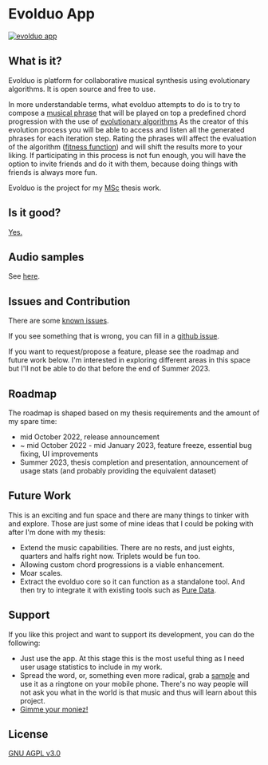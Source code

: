 # Evolduo App

[![evolduo app](https://github.com/kongeor/evolduo-app/actions/workflows/evolduo_app.yml/badge.svg)](https://github.com/kongeor/evolduo-app/actions/workflows/evolduo_app.yml)

## What is it?

Evolduo is platform for collaborative musical synthesis using evolutionary algorithms. It is open source and free to use.

In more understandable terms, what evolduo attempts to do is to try to compose a [musical phrase](https://en.wikipedia.org/wiki/Phrase_(music))
that will be played on top a predefined chord progression with the use of [evolutionary algorithms](https://en.wikipedia.org/wiki/Evolutionary_algorithm)
As the creator of this evolution process you will be able to access and listen all the generated phrases for each iteration
step. Rating the phrases will affect the evaluation of the algorithm ([fitness function](https://en.wikipedia.org/wiki/Fitness_function))
and will shift the results more to your liking. If participating in this process is not fun enough, you will have the
option to invite friends and do it with them, because doing things with friends is always more fun.

Evolduo is the project for my [MSc](https://msc.iee.ihu.gr/) thesis work.

## Is it good?

[Yes.](https://news.ycombinator.com/item?id=3067434)

## Audio samples

See [here](https://evolduo.cons.gr/samples).


## Issues and Contribution

There are some [known issues](https://github.com/kongeor/evolduo-app/blob/main/doc/known_issues.md).

If you see something that is wrong, you can fill in a [github issue](https://github.com/kongeor/evolduo-app/issues).

If you want to request/propose a feature, please see the roadmap and future work below. I'm interested in exploring different areas in
this space but I'll not be able to do that before the end of Summer 2023.



## Roadmap

The roadmap is shaped based on my thesis requirements and the amount of my spare time:

- mid October 2022, release announcement 
- ~ mid October 2022 - mid January 2023, feature freeze, essential bug fixing, UI improvements 
- Summer 2023, thesis completion and presentation, announcement of usage stats (and probably providing the equivalent dataset)


## Future Work

This is an exciting and fun space and there are many things to tinker with and explore. Those are just some of mine
ideas that I could be poking with after I'm done with my thesis:

- Extend the music capabilities. There are no rests, and just eights, quarters and halfs right now. Triplets would be fun too.
- Allowing custom chord progressions is a viable enhancement. 
- Moar scales.
- Extract the evolduo core so it can function as a standalone tool. And then try to integrate it with existing tools
such as [Pure Data](https://puredata.info/).


## Support

If you like this project and want to support its development, you can do the following:

- Just use the app. At this stage this is the most useful thing as I need user usage statistics to include in my work.
- Spread the word, or, something even more radical, grab a [sample](https://evolduo.cons.gr/samples) and use it as a ringtone on your
mobile phone. There's no way people will not ask you what in the world is that music and thus will learn about this project.
- [Gimme your moniez!](https://github.com/sponsors/kongeor)


## License

[GNU AGPL v3.0](LICENSE)








